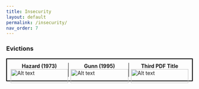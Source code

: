 ```yaml
---
title: Insecurity
layout: default
permalink: /insecurity/
nav_order: 7
---
```


### **Evictions**
<div style="display: flex; flex-wrap: wrap; justify-content: space-between; border: 2px solid black; padding: 10px;">

  <!-- First PDF and its title -->
  <div style="width: calc(33.33% - 1%); border-right: 2px solid gray;">
    <div style="text-align: center; font-weight: bold;">Hazard (1973)</div>
    <a href="https://www.jstor.org/stable/795576" style="display: block;">
      <img src="./../assets/images/hazard.png" alt="Alt text" style="width: 100%; height: auto;" />
    </a>
  </div>

  <!-- Second PDF and its title -->
  <div style="width: calc(33.33% - 1%); border-right: 2px solid gray;">
    <div style="text-align: center; font-weight: bold;">Gunn (1995)</div>
    <a href="https://www.jstor.org/stable/40239446" style="display: block;">
      <img src="./../assets/images/gunn.png" alt="Alt text" style="width: 100%; height: auto;" />
    </a>
  </div>

  <!-- Third PDF and its title -->
  <div style="width: calc(33.33% - 1%);">
    <div style="text-align: center; font-weight: bold;">Third PDF Title</div>
    <a href="#" style="display: block;">
      <img src="#" alt="Alt text" style="width: 100%; height: auto;" />
    </a>
  </div>

</div>
